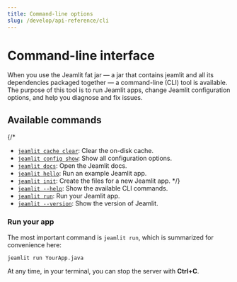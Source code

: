 ```yaml
---
title: Command-line options
slug: /develop/api-reference/cli
---
```


# Command-line interface

When you use the Jeamlit fat jar — a jar that contains jeamlit and all its dependencies packaged together — a command-line (CLI) tool is available.
The purpose of this tool is to run Jeamlit apps, change Jeamlit configuration options,
and help you diagnose and fix issues.

## Available commands

{/*

- [`jeamlit cache clear`](/develop/api-reference/cli/cache): Clear the on-disk cache.
- [`jeamlit config show`](/develop/api-reference/cli/config): Show all configuration options.
- [`jeamlit docs`](/develop/api-reference/cli/docs): Open the Jeamlit docs.
- [`jeamlit hello`](/develop/api-reference/cli/hello): Run an example Jeamlit app.
- [`jeamlit init`](/develop/api-reference/cli/init): Create the files for a new Jeamlit app.
  */}
- [`jeamlit --help`](/develop/api-reference/cli/help): Show the available CLI commands.
- [`jeamlit run`](/develop/api-reference/cli/run): Run your Jeamlit app.
- [`jeamlit --version`](/develop/api-reference/cli/version): Show the version of Jeamlit.

### Run your app

The most important command is `jeamlit run`, which is summarized for convenience here:

```bash
jeamlit run YourApp.java
```

At any time, in your terminal, you can stop the server with **Ctrl+C**.
